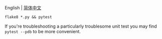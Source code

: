 
<p>English | <a href="https://github.com/openvino_tensorflow/test/python/README_cn.md">简体中文</a></p>


`flake8 *.py && pytest`

If you're troubleshooting a particularly troublesome unit test you may find `pytest --pdb` to be more convenient.
